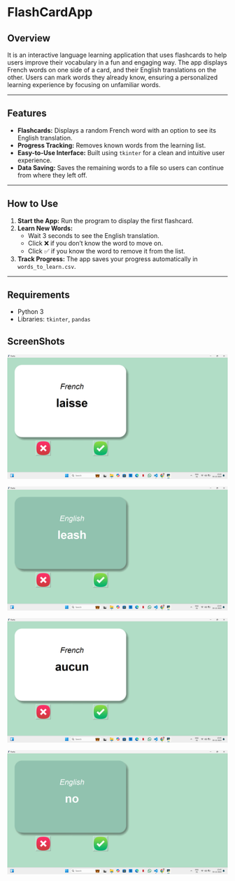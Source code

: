 # FlashCardApp

## Overview
It is an interactive language learning application that uses flashcards to help users improve their vocabulary in a fun and engaging way. The app displays French words on one side of a card, and their English translations on the other. Users can mark words they already know, ensuring a personalized learning experience by focusing on unfamiliar words.

---

## Features

- **Flashcards:** Displays a random French word with an option to see its English translation.
- **Progress Tracking:** Removes known words from the learning list.
- **Easy-to-Use Interface:** Built using `tkinter` for a clean and intuitive user experience.
- **Data Saving:** Saves the remaining words to a file so users can continue from where they left off.

---

## How to Use

1. **Start the App:** Run the program to display the first flashcard.
2. **Learn New Words:** 
   - Wait 3 seconds to see the English translation.
   - Click ❌ if you don’t know the word to move on.
   - Click ✅ if you know the word to remove it from the list.
3. **Track Progress:** The app saves your progress automatically in `words_to_learn.csv`.

---

## Requirements

- Python 3
- Libraries: `tkinter`, `pandas`

## ScreenShots

![Translation Display](FlashCard/ScreenShots/sc1.png)

![Translation Display](FlashCard/ScreenShots/sc2.png)

![Translation Display](FlashCard/ScreenShots/sc3.png)

![Translation Display](FlashCard/ScreenShots/sc4.png)







